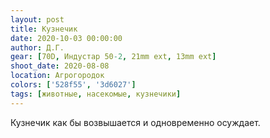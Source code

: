 ```yaml
---
layout: post
title: Кузнечик
date: 2020-10-03 00:00:00
author: Д.Г.
gear: [70D, Индустар 50-2, 21mm ext, 13mm ext]
shoot_date: 2020-08-08
location: Агрогородок
colors: ['528f55', '3d6027']
tags: [животные, насекомые, кузнечики]
---
```

Кузнечик как бы возвышается и одновременно осуждает.
